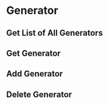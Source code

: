 # Generator

## Get List of All Generators

## Get Generator

## Add Generator

## Delete Generator
